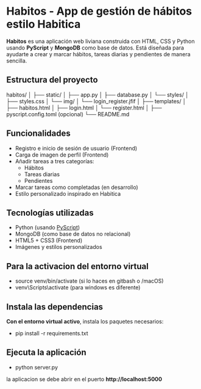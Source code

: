 # Habitos - App de gestión de hábitos estilo Habitica

**Habitos** es una aplicación web liviana construida con HTML, CSS y Python usando **PyScript** y **MongoDB** como base de datos. Está diseñada para ayudarte a crear y marcar hábitos, tareas diarias y pendientes de manera sencilla.

## Estructura del proyecto

habitos/
│
├── static/
│ ├── app.py
│ ├── database.py
│ └── styles/
│  ├── styles.css
│  └── img/
│    └── login_register.jfif
│
├── templates/
│ ├── habitos.html
│ ├── login.html
│ └── register.html
│
├── pyscript.config.toml (opcional)
└── README.md

## Funcionalidades

- Registro e inicio de sesión de usuario (Frontend)
- Carga de imagen de perfil (Frontend)
- Añadir tareas a tres categorías:
  - Hábitos
  - Tareas diarias
  - Pendientes
- Marcar tareas como completadas (en desarrollo)
- Estilo personalizado inspirado en Habitica

## Tecnologías utilizadas

- Python (usando [PyScript](https://pyscript.net))
- MongoDB (como base de datos no relacional)
- HTML5 + CSS3 (Frontend)
- Imágenes y estilos personalizados

## Para la activacion del entorno virtual

- source venv/bin/activate (si lo haces en gitbash o /macOS)
- venv\Scripts\activate (para windows es diferente)

## Instala las dependencias
**Con el entorno virtual activo**, instala los paquetes necesarios:

- pip install -r requirements.txt

## Ejecuta la aplicación

- python server.py

la aplicacion se debe abrir en el puerto **http://localhost:5000** 
